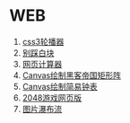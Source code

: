 # WEB
1. <a href='http://jiangk1214.win/WEBDemo/前端demo/css3轮播器.html'>css3轮播器</a>
2. <a href='http://jiangk1214.win/WEBDemo/前端demo/game.html'>别踩白块</a>
3. <a href='http://jiangk1214.win/WEBDemo/前端demo/网页计算器.html'>网页计算器</a>
4. <a href='http://jiangk1214.win/WEBDemo/前端demo/黑客帝国矩形阵.html'>Canvas绘制黑客帝国矩形阵</a>
5. <a href='http://jiangk1214.win/WEBDemo/前端demo/clock3.html'>Canvas绘制简易钟表</a>
6. <a href='http://jiangk1214.win/WEBDemo/网页小游戏--2048/index.html'>2048游戏网页版</a>
6. <a href='http://jiangk1214.win/WEBDemo/js瀑布流/index.html'>图片瀑布流</a>
